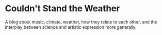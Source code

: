 # Couldn't Stand the Weather

A blog about music, climate, weather, how they relate to each other, and the interplay between science and artistic expression more generally.



